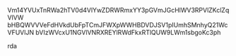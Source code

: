 Vm14YVUxTnRWa2hTV0d4VlYwZDRWRmxYY3pGVmJGcHlWV3RPVlZKclZqVlVW
bHBQWVVVeFdHVkdUbFpTCmJFWXpWWHBDVDJSV1pIUmhSMnhyQ21WcVFUVlJN
bVIzWVcxU1NGVlVNRXREYlRWdFkxRTlQUW9LWm1sbgoKc3ph

rda